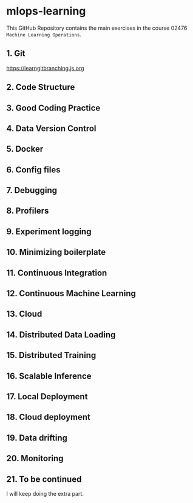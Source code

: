 # mlops-learning

This GitHub Repository contains the main exercises in the course 02476 `Machine Learning Operations`.

## 1. Git
https://learngitbranching.js.org

## 2. Code Structure

## 3. Good Coding Practice

## 4. Data Version Control

## 5. Docker

## 6. Config files

## 7. Debugging

## 8. Profilers

## 9. Experiment logging

## 10. Minimizing boilerplate

## 11. Continuous Integration

## 12. Continuous Machine Learning

## 13. Cloud

## 14. Distributed Data Loading

## 15. Distributed Training

## 16. Scalable Inference

## 17. Local Deployment

## 18. Cloud deployment

## 19. Data drifting

## 20. Monitoring

## 21. To be continued
I will keep doing the extra part.
